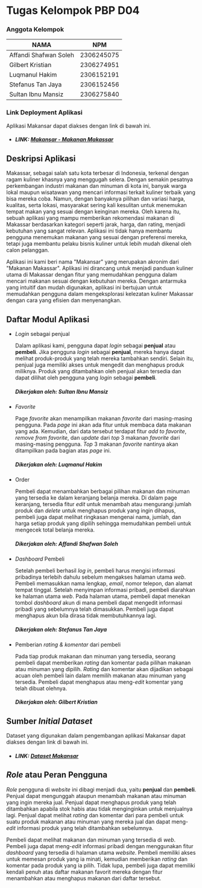 # Tugas Kelompok PBP D04
### Anggota Kelompok

| NAMA                  | NPM           |
| ----------------------|---------------| 
| Affandi Shafwan Soleh | 2306245075    |
| Gilbert Kristian      | 2306274951    |
| Luqmanul Hakim        | 2306152191    |
| Stefanus Tan Jaya     | 2306152456    |
| Sultan Ibnu Mansiz    | 2306275840    |

### Link Deployment Aplikasi
Aplikasi Makansar dapat diakses dengan link di bawah ini.
* ##### LINK: [Makansar - Makanan Makassar](http://sultan-ibnu-makansar.pbp.cs.ui.ac.id/)

## Deskripsi Aplikasi
Makassar, sebagai salah satu kota terbesar di Indonesia, terkenal dengan ragam kuliner khasnya yang menggugah selera. Dengan semakin pesatnya perkembangan industri makanan dan minuman di kota ini, banyak warga lokal maupun wisatawan yang mencari informasi terkait kuliner terbaik yang bisa mereka coba. Namun, dengan banyaknya pilihan dan variasi harga, kualitas, serta lokasi, masyarakat sering kali kesulitan untuk menemukan tempat makan yang sesuai dengan keinginan mereka. Oleh karena itu, sebuah aplikasi yang mampu memberikan rekomendasi makanan di Makassar berdasarkan kategori seperti jarak, harga, dan rating, menjadi kebutuhan yang sangat relevan. Aplikasi ini tidak hanya membantu pengguna menemukan makanan yang sesuai dengan preferensi mereka, tetapi juga membantu pelaku bisnis kuliner untuk lebih mudah dikenal oleh calon pelanggan.

Aplikasi ini kami beri nama "Makansar" yang merupakan akronim dari "Makanan Makassar". Aplikasi ini dirancang untuk menjadi panduan kuliner utama di Makassar dengan fitur yang memudahkan pengguna dalam mencari makanan sesuai dengan kebutuhan mereka. Dengan antarmuka yang intuitif dan mudah digunakan, aplikasi ini bertujuan untuk memudahkan pengguna dalam mengeksplorasi kelezatan kuliner Makassar dengan cara yang efisien dan menyenangkan.

## Daftar Modul Aplikasi

* _Login_ sebagai penjual

    Dalam aplikasi kami, pengguna dapat _login_ sebagai **penjual** atau **pembeli**. Jika pengguna _login_ sebagai **penjual**, mereka hanya dapat melihat produk-produk yang telah mereka tambahkan sendiri. Selain itu, penjual juga memiliki akses untuk mengedit dan menghapus produk miliknya. Produk yang ditambahkan oleh penjual akan tersedia dan dapat dilihat oleh pengguna yang _login_ sebagai **pembeli**.

    ##### Dikerjakan oleh: Sultan Ibnu Mansiz 

* _Favorite_

    Page _favorite_ akan menampilkan makanan _favorite_ dari masing-masing pengguna. Pada _page_ ini akan ada fitur untuk membaca data makanan yang ada.  Kemudian, dari data tersebut terdapat fitur _add to favorite_, _remove from_ _favorite_, dan _update_ dari _top_ 3 makanan _favorite_ dari masing-masing pengguna. _Top_ 3 makanan _favorite_ nantinya akan ditampilkan pada bagian atas _page_ ini.

    ##### Dikerjakan oleh: Luqmanul Hakim

* Order

    Pembeli dapat menambahkan berbagai pilihan makanan dan minuman yang tersedia ke dalam keranjang belanja mereka. Di dalam page keranjang, tersedia fitur _edit_ untuk menambah atau mengurangi jumlah produk dan _delete_ untuk menghapus produk yang ingin dihapus, pembeli juga dapat melihat ringkasan mengenai nama, jumlah, dan harga setiap produk yang dipilih sehingga memudahkan pembeli untuk mengecek total belanja mereka.

    ##### Dikerjakan oleh: Affandi Shafwan Soleh

* _Dashboard_ Pembeli

    Setelah pembeli berhasil _log in_, pembeli harus mengisi informasi pribadinya terlebih dahulu sebelum mengakses halaman utama  _web_. Pembeli memasukkan nama lengkap, _email_, nomor telepon, dan alamat tempat tinggal. Setelah menyimpan informasi pribadi, pembeli diarahkan ke halaman utama _web_. Pada halaman utama, pembeli dapat menekan tombol _dashboard_ akun di mana pembeli dapat mengedit informasi pribadi yang sebelumnya telah dimasukkan. Pembeli juga dapat menghapus akun bila dirasa tidak membutuhkannya lagi.

    ##### Dikerjakan oleh: Stefanus Tan Jaya

* Pemberian _rating & komentar_ dari pembeli

    Pada tiap produk makanan dan minuman yang tersedia, seorang pembeli dapat memberikan _rating_ dan komentar pada pilihan makanan atau minuman yang dipilih. _Rating_ dan komentar akan dijadikan sebagai acuan oleh pembeli lain dalam memilih makanan atau minuman yang tersedia. Pembeli dapat menghapus atau meng-_edit_ komentar yang telah dibuat olehnya.

    ##### Dikerjakan oleh: Gilbert Kristian


## Sumber _Initial Dataset_
Dataset yang digunakan dalam pengembangan aplikasi Makansar dapat diakses dengan link di bawah ini.
* ##### LINK: [Dataset Makansar](https://docs.google.com/spreadsheets/d/15Phx5eEcQyXIlRXnik7vvG9ARDdfnjWsjejs8jLbDwg/edit?usp=sharing)

## _Role_ atau Peran Pengguna
_Role_ pengguna di _website_ ini dibagi menjadi dua, yaitu **penjual** dan **pembeli**. Penjual dapat mengunggah ataupun menambah makanan atau minuman yang ingin mereka jual. Penjual dapat menghapus produk yang telah ditambahkan apabila stok habis atau tidak menginginkan untuk menjualnya lagi. Penjual dapat melihat _rating_ dan komentar dari para pembeli untuk suatu produk makanan atau minuman yang mereka jual dan dapat meng-_edit_ informasi produk yang telah ditambahkan sebelumnya.  

Pembeli dapat melihat makanan dan minuman yang tersedia di _web_. Pembeli juga dapat meng-_edit_ informasi pribadi dengan menggunakan fitur _dashboard_ yang tersedia di halaman utama _website_. Pembeli memiliki akses untuk memesan produk yang ia minati, kemudian memberikan _rating_ dan komentar pada produk yang ia pilih. Tidak lupa, pembeli juga dapat memiliki kendali penuh atas daftar makanan favorit mereka dengan fitur menambahkan atau menghapus makanan dari daftar tersebut.